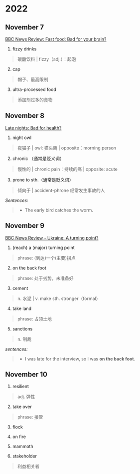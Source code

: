 # 2022

## November 7

[BBC News Review: Fast food: Bad for your brain?](https://www.youtube.com/watch?v=7oCLZGg0E4A&list=PLcetZ6gSk968l1s4WuxwyhiyEUmg5GOZC&index=5&t=304s)

1. fizzy drinks

> 碳酸饮料 | fizzy（adj.）：起泡

2. cap

> 帽子、最高限制

3. ultra-processed food

> 添加剂过多的食物

## November 8

[Late nights: Bad for health?](https://www.youtube.com/watch?v=LXrh2AJa8nU&list=PLcetZ6gSk968l1s4WuxwyhiyEUmg5GOZC&index=8)

1. night owl

> 夜猫子 | owl: 猫头鹰 | opposite：morning person

2. chronic （通常是贬义词）

> 慢性的 | chronic pain：持续的痛 | opposite: acute

3. prone to sth.（通常是贬义词）

> 倾向于 | accident-phrone 经常发生事故的人

*Sentences:*
> - The early bird catches the worm.

## November 9
[BBC News Review - Ukraine: A turning point?](https://www.youtube.com/watch?v=dEbqbZVYzwY&list=PLcetZ6gSk968l1s4WuxwyhiyEUmg5GOZC&index=8)
1. (reach) a (major) turning point
> phrase: (到达)一个(主要)拐点

2. on the back foot
> phrase: 处于劣势，未准备好

3. cement
> n. 水泥 | v. make sth. stronger（formal）

4. take land
> phrase: 占领土地

5. sanctions
> n. 制裁

*sentences:*
> - I was late for the interview, so I was **on the back foot**.

## November 10

1. resilient
> adj. 弹性
2. take over
> phrase: 接管
3. flock
> 
4. on fire
> 
5. mammoth
>
6. stakeholder
> 利益相关者

